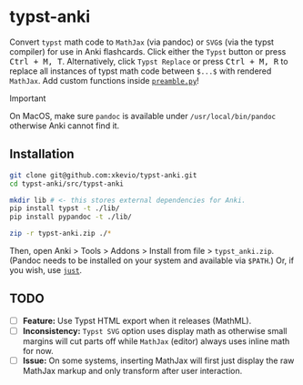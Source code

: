 # typst-anki

Convert `typst` math code to `MathJax` (via pandoc) or `SVG`s (via the typst compiler) for use in Anki flashcards. Click either the `Typst` button or press <kbd>Ctrl + M, T</kbd>. Alternatively, click `Typst Replace` or press <kbd>Ctrl + M, R</kbd> to replace all instances of typst math code between `$...$` with rendered `MathJax`. Add custom functions inside [`preamble.py`](src/typst-anki/preamble.py)!

> [!IMPORTANT]  
> On MacOS, make sure `pandoc` is available under `/usr/local/bin/pandoc` otherwise Anki cannot find it.

## Installation

```sh
git clone git@github.com:xkevio/typst-anki.git
cd typst-anki/src/typst-anki

mkdir lib # <- this stores external dependencies for Anki.
pip install typst -t ./lib/
pip install pypandoc -t ./lib/

zip -r typst-anki.zip ./*
```

Then, open Anki > Tools > Addons > Install from file > `typst_anki.zip`.
(Pandoc needs to be installed on your system and available via `$PATH`.) Or, if you wish, use [`just`](https://github.com/casey/just).

## TODO

- [ ] **Feature:** Use Typst HTML export when it releases (MathML).
- [ ] **Inconsistency:** `Typst SVG` option uses display math as otherwise small margins will cut parts off while `MathJax` (editor) always uses inline math for now.
- [ ] **Issue:** On some systems, inserting MathJax will first just display the raw MathJax markup and only transform after user interaction.
